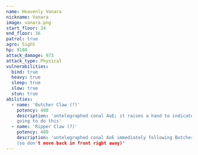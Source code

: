 ```yaml
---
name: Heavenly Vanara
nickname: Vanara
image: vanara.png
start_floor: 34
end_floor: 36
patrol: true
agro: Sight
hp: 9180
attack_damage: 973
attack_type: Physical
vulnerabilities:
  bind: true
  heavy: true
  sleep: true
  slow: true
  stun: true
abilities:
  - name: 'Butcher Claw (?)'
    potency: 400
    description: 'untelegraphed conal AoE; it raises a hand to indicate it''s
    going to do this'
  - name: 'Ripper Claw (?)'
    potency: 400
    description: 'untelegraphed conal AoE immediately following Butcher Claw
    (so don't move back in front right away)'
---
```

